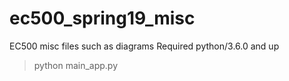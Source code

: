 # ec500_spring19_misc
EC500 misc files such as diagrams
Required python/3.6.0 and up

>python main_app.py
